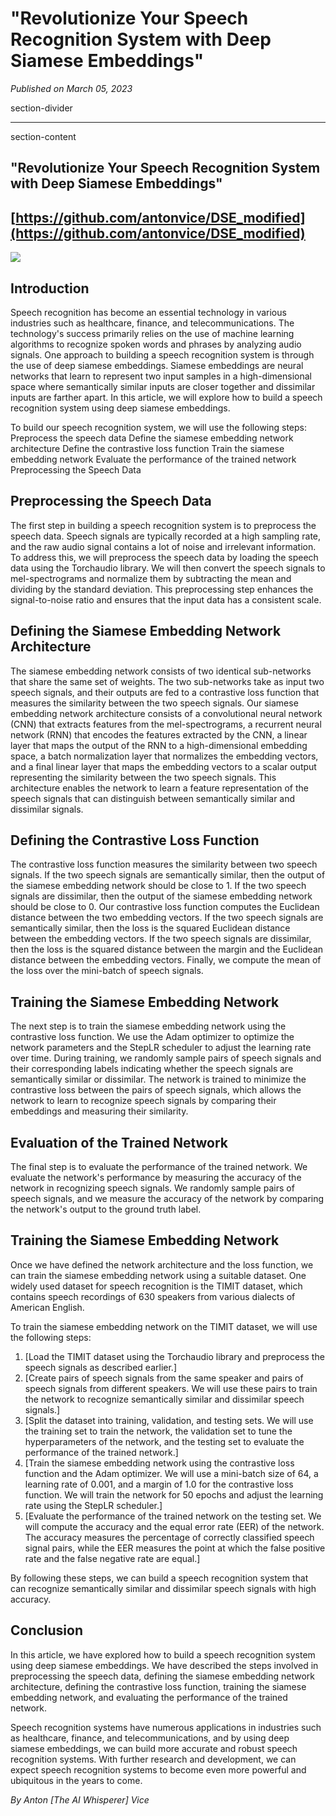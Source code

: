 # "Revolutionize Your Speech Recognition System with Deep Siamese Embeddings"

*Published on March 05, 2023*

section-divider

------------------------------------------------------------------------

 section-content

## "Revolutionize Your Speech Recognition System with Deep Siamese Embeddings" 

## [https://github.com/antonvice/DSE_modified](https://github.com/antonvice/DSE_modified) 


![](https://cdn-images-1.medium.com/max/800/1*6io4qrl2VgG3VuqERh0-Ng.png)


## Introduction 

Speech recognition has become an essential technology in various
industries such as healthcare, finance, and telecommunications. The
technology's success primarily relies on the use of machine learning
algorithms to recognize spoken words and phrases by analyzing audio
signals. One approach to building a speech recognition system is through
the use of deep siamese embeddings. Siamese embeddings are neural
networks that learn to represent two input samples in a high-dimensional
space where semantically similar inputs are closer together and
dissimilar inputs are farther apart. In this article, we will explore
how to build a speech recognition system using deep siamese embeddings.

To build our speech recognition system, we will use the following steps:
Preprocess the speech data Define the siamese embedding network
architecture Define the contrastive loss function Train the siamese
embedding network Evaluate the performance of the trained network
Preprocessing the Speech Data

## Preprocessing the Speech Data 

The first step in building a speech recognition system is to preprocess
the speech data. Speech signals are typically recorded at a high
sampling rate, and the raw audio signal contains a lot of noise and
irrelevant information. To address this, we will preprocess the speech
data by loading the speech data using the Torchaudio library. We will
then convert the speech signals to mel-spectrograms and normalize them
by subtracting the mean and dividing by the standard deviation. This
preprocessing step enhances the signal-to-noise ratio and ensures that
the input data has a consistent scale.

## Defining the Siamese Embedding Network Architecture 

The siamese embedding network consists of two identical sub-networks
that share the same set of weights. The two sub-networks take as input
two speech signals, and their outputs are fed to a contrastive loss
function that measures the similarity between the two speech signals.
Our siamese embedding network architecture consists of a convolutional
neural network (CNN) that extracts features from the mel-spectrograms, a
recurrent neural network (RNN) that encodes the features extracted by
the CNN, a linear layer that maps the output of the RNN to a
high-dimensional embedding space, a batch normalization layer that
normalizes the embedding vectors, and a final linear layer that maps the
embedding vectors to a scalar output representing the similarity between
the two speech signals. This architecture enables the network to learn a
feature representation of the speech signals that can distinguish
between semantically similar and dissimilar signals.

## Defining the Contrastive Loss Function 

The contrastive loss function measures the similarity between two speech
signals. If the two speech signals are semantically similar, then the
output of the siamese embedding network should be close to 1. If the two
speech signals are dissimilar, then the output of the siamese embedding
network should be close to 0. Our contrastive loss function computes the
Euclidean distance between the two embedding vectors. If the two speech
signals are semantically similar, then the loss is the squared Euclidean
distance between the embedding vectors. If the two speech signals are
dissimilar, then the loss is the squared distance between the margin and
the Euclidean distance between the embedding vectors. Finally, we
compute the mean of the loss over the mini-batch of speech signals.

## Training the Siamese Embedding Network 

The next step is to train the siamese embedding network using the
contrastive loss function. We use the Adam optimizer to optimize the
network parameters and the StepLR scheduler to adjust the learning rate
over time. During training, we randomly sample pairs of speech signals
and their corresponding labels indicating whether the speech signals are
semantically similar or dissimilar. The network is trained to minimize
the contrastive loss between the pairs of speech signals, which allows
the network to learn to recognize speech signals by comparing their
embeddings and measuring their similarity.

## Evaluation of the Trained Network 

The final step is to evaluate the performance of the trained network. We
evaluate the network's performance by measuring the accuracy of the
network in recognizing speech signals. We randomly sample pairs of
speech signals, and we measure the accuracy of the network by comparing
the network's output to the ground truth label.

## Training the Siamese Embedding Network 

Once we have defined the network architecture and the loss function, we
can train the siamese embedding network using a suitable dataset. One
widely used dataset for speech recognition is the TIMIT dataset, which
contains speech recordings of 630 speakers from various dialects of
American English.

To train the siamese embedding network on the TIMIT dataset, we will use
the following steps:

1.  [Load the TIMIT dataset using the Torchaudio library and preprocess
    the speech signals as described earlier.]
2.  [Create pairs of speech signals from the same speaker and pairs of
    speech signals from different speakers. We will use these pairs to
    train the network to recognize semantically similar and dissimilar
    speech signals.]
3.  [Split the dataset into training, validation, and testing sets. We
    will use the training set to train the network, the validation set
    to tune the hyperparameters of the network, and the testing set to
    evaluate the performance of the trained network.]
4.  [Train the siamese embedding network using the contrastive loss
    function and the Adam optimizer. We will use a mini-batch size of
    64, a learning rate of 0.001, and a margin of 1.0 for the
    contrastive loss function. We will train the network for 50 epochs
    and adjust the learning rate using the StepLR scheduler.]
5.  [Evaluate the performance of the trained network on the testing set.
    We will compute the accuracy and the equal error rate (EER) of the
    network. The accuracy measures the percentage of correctly
    classified speech signal pairs, while the EER measures the point at
    which the false positive rate and the false negative rate are
    equal.]

By following these steps, we can build a speech recognition system that
can recognize semantically similar and dissimilar speech signals with
high accuracy.

## Conclusion 

In this article, we have explored how to build a speech recognition
system using deep siamese embeddings. We have described the steps
involved in preprocessing the speech data, defining the siamese
embedding network architecture, defining the contrastive loss function,
training the siamese embedding network, and evaluating the performance
of the trained network.

Speech recognition systems have numerous applications in industries such
as healthcare, finance, and telecommunications, and by using deep
siamese embeddings, we can build more accurate and robust speech
recognition systems. With further research and development, we can
expect speech recognition systems to become even more powerful and
ubiquitous in the years to come.

*By Anton [The AI Whisperer] Vice*
